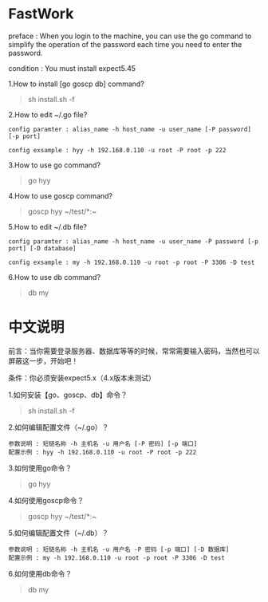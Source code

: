 # FastWork
preface : When you login to the machine, you can use the go command to simplify the operation of the password each time you need to enter the password.

condition : You must install expect5.45

1.How to install [go goscp db] command?
> sh install.sh -f

2.How to edit ~/.go file?

    config paramter : alias_name -h host_name -u user_name [-P password] [-p port]

    config exsample : hyy -h 192.168.0.110 -u root -P root -p 222

3.How to use go command?
> go hyy

4.How to use goscp command?
> goscp hyy ~/test/*:~

5.How to edit ~/.db file?

    config paramter : alias_name -h host_name -u user_name -P password [-p port] [-D database]

    config exsample : my -h 192.168.0.110 -u root -p root -P 3306 -D test

6.How to use db command?
> db my


# 中文说明
前言：当你需要登录服务器、数据库等等的时候，常常需要输入密码，当然也可以屏蔽这一步，开始吧！

条件：你必须安装expect5.x（4.x版本未测试）

1.如何安装【go、goscp、db】命令？
> sh install.sh -f

2.如何编辑配置文件（~/.go）？

    参数说明 : 短链名称 -h 主机名 -u 用户名 [-P 密码] [-p 端口]
    配置示例 : hyy -h 192.168.0.110 -u root -P root -p 222

3.如何使用go命令？
> go hyy

4.如何使用goscp命令？
> goscp hyy ~/test/*:~

5.如何编辑配置文件（~/.db）？

    参数说明 : 短链名称 -h 主机名 -u 用户名 -P 密码 [-p 端口] [-D 数据库]
    配置示例 : my -h 192.168.0.110 -u root -p root -P 3306 -D test

6.如何使用db命令？
> db my



